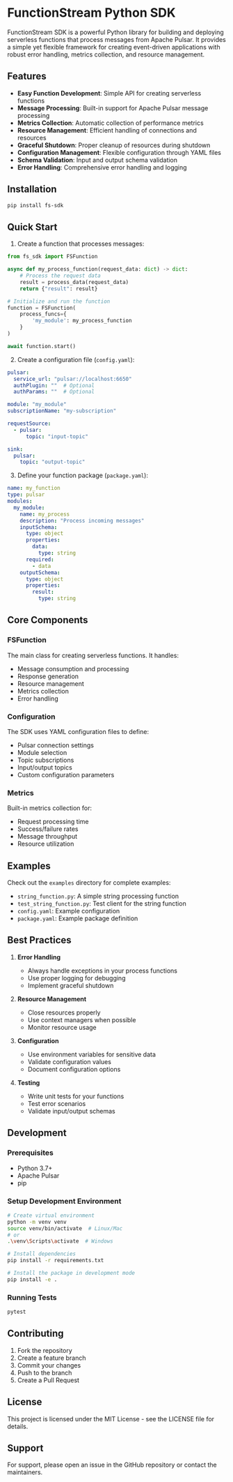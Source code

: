 # FunctionStream Python SDK

FunctionStream SDK is a powerful Python library for building and deploying serverless functions that process messages from Apache Pulsar. It provides a simple yet flexible framework for creating event-driven applications with robust error handling, metrics collection, and resource management.

## Features

- **Easy Function Development**: Simple API for creating serverless functions
- **Message Processing**: Built-in support for Apache Pulsar message processing
- **Metrics Collection**: Automatic collection of performance metrics
- **Resource Management**: Efficient handling of connections and resources
- **Graceful Shutdown**: Proper cleanup of resources during shutdown
- **Configuration Management**: Flexible configuration through YAML files
- **Schema Validation**: Input and output schema validation
- **Error Handling**: Comprehensive error handling and logging

## Installation

```bash
pip install fs-sdk
```

## Quick Start

1. Create a function that processes messages:

```python
from fs_sdk import FSFunction

async def my_process_function(request_data: dict) -> dict:
    # Process the request data
    result = process_data(request_data)
    return {"result": result}

# Initialize and run the function
function = FSFunction(
    process_funcs={
        'my_module': my_process_function
    }
)

await function.start()
```

2. Create a configuration file (`config.yaml`):

```yaml
pulsar:
  service_url: "pulsar://localhost:6650"
  authPlugin: ""  # Optional
  authParams: ""  # Optional

module: "my_module"
subscriptionName: "my-subscription"

requestSource:
  - pulsar:
      topic: "input-topic"

sink:
  pulsar:
    topic: "output-topic"
```

3. Define your function package (`package.yaml`):

```yaml
name: my_function
type: pulsar
modules:
  my_module:
    name: my_process
    description: "Process incoming messages"
    inputSchema:
      type: object
      properties:
        data:
          type: string
      required:
        - data
    outputSchema:
      type: object
      properties:
        result:
          type: string
```

## Core Components

### FSFunction

The main class for creating serverless functions. It handles:
- Message consumption and processing
- Response generation
- Resource management
- Metrics collection
- Error handling

### Configuration

The SDK uses YAML configuration files to define:
- Pulsar connection settings
- Module selection
- Topic subscriptions
- Input/output topics
- Custom configuration parameters

### Metrics

Built-in metrics collection for:
- Request processing time
- Success/failure rates
- Message throughput
- Resource utilization

## Examples

Check out the `examples` directory for complete examples:

- `string_function.py`: A simple string processing function
- `test_string_function.py`: Test client for the string function
- `config.yaml`: Example configuration
- `package.yaml`: Example package definition

## Best Practices

1. **Error Handling**
   - Always handle exceptions in your process functions
   - Use proper logging for debugging
   - Implement graceful shutdown

2. **Resource Management**
   - Close resources properly
   - Use context managers when possible
   - Monitor resource usage

3. **Configuration**
   - Use environment variables for sensitive data
   - Validate configuration values
   - Document configuration options

4. **Testing**
   - Write unit tests for your functions
   - Test error scenarios
   - Validate input/output schemas

## Development

### Prerequisites

- Python 3.7+
- Apache Pulsar
- pip

### Setup Development Environment

```bash
# Create virtual environment
python -m venv venv
source venv/bin/activate  # Linux/Mac
# or
.\venv\Scripts\activate  # Windows

# Install dependencies
pip install -r requirements.txt

# Install the package in development mode
pip install -e .
```

### Running Tests

```bash
pytest
```

## Contributing

1. Fork the repository
2. Create a feature branch
3. Commit your changes
4. Push to the branch
5. Create a Pull Request

## License

This project is licensed under the MIT License - see the LICENSE file for details.

## Support

For support, please open an issue in the GitHub repository or contact the maintainers. 